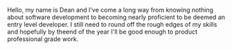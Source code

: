 Hello, my name is Dean and I've come a long way from knowing nothing about software development to becoming nearly proficient to be deemed an entry level developer. I still need to round off the rough edges of my skills and hopefully by theend of the year I'll be good enough to product professional grade work.
